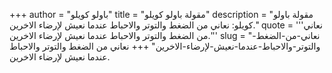 +++
author = "باولو كويلو"
title = "مقولة باولو كويلو"
description = "مقولة باولو كويلو: نعاني من الضغط والتوتر والاحباط عندما نعيش لإرضاء الاخرين."
quote = '''نعاني من الضغط والتوتر والاحباط عندما نعيش لإرضاء الاخرين.''' 
slug = "نعاني-من-الضغط-والتوتر-والاحباط-عندما-نعيش-لإرضاء-الاخرين"
+++
نعاني من الضغط والتوتر والاحباط عندما نعيش لإرضاء الاخرين.
